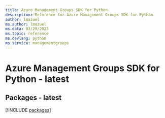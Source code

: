 ```yaml
---
title: Azure Management Groups SDK for Python
description: Reference for Azure Management Groups SDK for Python
author: lmazuel
ms.author: lmazuel
ms.data: 03/29/2023
ms.topic: reference
ms.devlang: python
ms.service: managementgroups
---
```

# Azure Management Groups SDK for Python - latest
## Packages - latest
[!INCLUDE [packages](management-groups-index.md)]